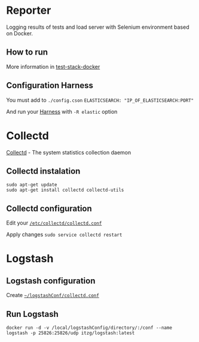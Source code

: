 # Reporter
Logging results of tests and load server with Selenium environment based on Docker.

## How to run
More information in [test-stack-docker](https://github.com/test-stack/docker#elasticsearch--kibana)

## Configuration Harness
You must add to `./config.cson` `ELASTICSEARCH: "IP_OF_ELASTICSEARCH:PORT"`

And run your [Harness](https://github.com/test-stack/harness#run) with `-R elastic` option

# Collectd
[Collectd](https://collectd.org/) - The system statistics collection daemon

## Collectd instalation
```
sudo apt-get update
sudo apt-get install collectd collectd-utils
```
## Collectd configuration
Edit your [`/etc/collectd/collectd.conf`](https://github.com/test-stack/reporter/tree/master/etc/collectd/collectd.conf)

Apply changes `sudo service collectd restart`

# Logstash

## Logstash configuration
Create [`~/logstashConf/collectd.conf`](https://github.com/test-stack/reporter/tree/master/logstashConf/collectd.conf)

## Run Logstash
`docker run -d -v /local/logstashConfig/directory/:/conf --name logstash -p 25826:25826/udp itzg/logstash:latest`
